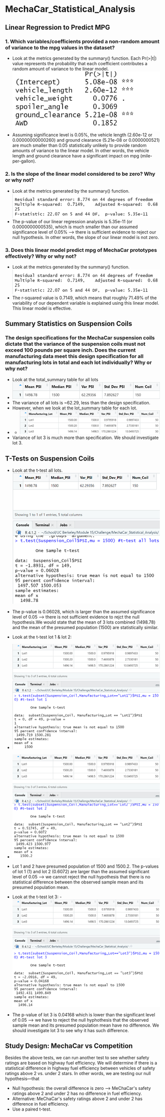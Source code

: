 # MechaCar_Statistical_Analysis
## Linear Regression to Predict MPG
### 1. Which variables/coefficients provided a non-random amount of variance to the mpg values in the dataset?
- Look at the metrics generated by the summary() function. Each Pr(>|t|) value represents the probability that each coefficient contributes a random amount of variance to the linear model.
![alt text](https://github.com/giseledoan/MechaCar_Statistical_Analysis/blob/main/images/MechaCar_mpg_PRt.png)
- Assuming significance level is 0.05%, the vehicle length (2.60e-12 or 0.00000000000260) and ground clearance (5.21e-08 or 0.0000000521) are much smaller than 0.05 statistically unlikely to provide random amounts of variance to the linear model. In other words, the vehicle length and ground clearance have a significant impact on mpg (mile-per-gallon).
### 2. Is the slope of the linear model considered to be zero? Why or why not?
- Look at the metrics generated by the summary() function.
![alt text](https://github.com/giseledoan/MechaCar_Statistical_Analysis/blob/main/images/MechaCar_mpg_slope.png)
- The p-value of our linear regression analysis is 5.35e-11 (or 0.0000000000535), which is much smaller than our assumed significance level of 0.05% --> there is sufficient evidence to reject our null hypothesis. In other words, the slope of our linear model is not zero.
### 3. Does this linear model predict mpg of MechaCar prototypes effectively? Why or why not?
- Look at the metrics generated by the summary() function.
![alt text](https://github.com/giseledoan/MechaCar_Statistical_Analysis/blob/main/images/MechaCar_mpg_slope.png)
- The r-squared value is 0.7149, which means that roughly 71.49% of the variability of our dependent variable is explained using this linear model. This linear model is effective.

## Summary Statistics on Suspension Coils
### The design specifications for the MechaCar suspension coils dictate that the variance of the suspension coils must not exceed 100 pounds per square inch. Does the current manufacturing data meet this design specification for all manufacturing lots in total and each lot individually? Why or why not?
- Look at the total_summary table for all lots
- ![alt text](https://github.com/giseledoan/MechaCar_Statistical_Analysis/blob/main/images/Suspension_Coil_total_summary.png)
- The variance of all lots is ~62.29, less than the design specification. 
- However, when we look at the lot_summary table for each lot. 
- - ![alt text](https://github.com/giseledoan/MechaCar_Statistical_Analysis/blob/main/images/Suspension_Coil_lot_summary.png)
- Variance of lot 3 is much more than specification. We should investigate lot 3. 

## T-Tests on Suspension Coils
- Look at the t-test all lots. 
![alt text](https://github.com/giseledoan/MechaCar_Statistical_Analysis/blob/main/images/t-test-all-lots.png)
- The p-value is 0.06028, which is larger than the assumed significance level of 0.05 --> there is not sufficient evidence to rejct the null hypothesis.We would state that the mean of 3 lots combined (1498.78) and the mean of the presumed population (1500) are statistically similar.

- Look at the t-test lot 1 & lot 2:
- ![alt text](https://github.com/giseledoan/MechaCar_Statistical_Analysis/blob/main/images/t-test-lot1.png)
- ![alt text](https://github.com/giseledoan/MechaCar_Statistical_Analysis/blob/main/images/t-test-lot2.png)
- Lot 1 and 2 have presumed population of 1500 and 1500.2. The p-values of lot 1 (1) and lot 2 (0.6072) are larger than the assumed significant level of 0.05 --> we cannot reject the null hypothesis that there is no statistical difference between the observed sample mean and its presumed population mean.

- Look at the t-test lot 3:
-![alt text](https://github.com/giseledoan/MechaCar_Statistical_Analysis/blob/main/images/t-test-lot3.png)
- The p-value of lot 3 is 0.04168 which is lower than the significant level of 0.05 --> we have to reject the null hyphothesis that the observed sample mean and its presumed population mean have no difference. We should investigate lot 3 to see why it has such difference. 

## Study Design: MechaCar vs Competition
Besides the above tests, we can run another test to see whether safety ratings are based on  highway fuel efficiency. We will determine if there is a statistical difference in highway fuel efficiency between vehicles of safety ratings above 2 vs. under 2 stars. In other words, we are testing our null hypothesis—that 
- Null hypothesis: the overall difference is zero --> MeChaCar's safety ratings above 2 and under 2 has no difference in fuel efficiency. 
- Alternative: MeChaCar's safety ratings above 2 and under 2 has difference in fuel efficiency.
- Use a paired t-test.
